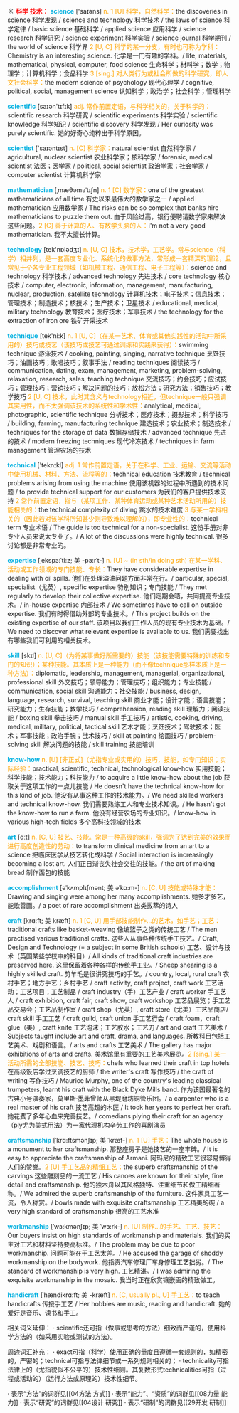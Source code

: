 ☀ <font color="red">**科学 技术：**</font>
<font color="sky blue">**science**</font> ['saɪəns] 
<font color="orange">n. 1 [U] 科学，自然科学：</font>the discoveries in science 科学发现 / science and technology 科学技术 / the laws of science 科学定律 / basic science 基础科学 / applied science 应用科学 / science research 科学研究 / science experiment 科学实验 / science journal 科学期刊 / the world of science 科学界 <font color="orange">2 [U, C] 科学的某一分支，有时也可称为学科：</font>Chemistry is an interesting science. 化学是一门有趣的学科。/ life, materials, mathematical, physical, computer, food science 生命科学；材料学；数学；物理学；计算机科学；食品科学 <font color="orange">3 [sing.] 对人类行为或社会所做的科学研究，即人文社会科学：</font>the modern science of psychology 现代心理学 / cognitive, political, social, management science 认知科学；政治学；社会科学；管理科学

<font color="sky blue">**scientific**</font> [saɪən'tɪfɪk] 
<font color="orange">adj. 常作前置定语，与科学相关的，关于科学的：</font>scientific research 科学研究 / scientific experiments 科学实验 / scientific knowledge 科学知识 / scientific discovery 科学发现 / Her curiosity was purely scientific. 她的好奇心纯粹出于科学原因。

<font color="sky blue">**scientist**</font> ['saɪəntɪst] 
<font color="orange">n. [C] 科学家：</font>natural scientist 自然科学家 / agricultural, nuclear scientist 农业科学家；核科学家 / forensic, medical scientist 法医；医学家 / political, social scientist 政治学家；社会学家 / computer scientist 计算机科学家
           
<font color="sky blue">**mathematician**</font> [ˌmæθəməˈtɪʃn]
<font color="orange">n. 1 [C] 数学家：</font>one of the greatest mathematicians of all time 有史以来最伟大的数学家之一 / applied mathematician 应用数学家 / The risks can be so complex that banks hire mathematicians to puzzle them out. 由于风险过高，银行便聘请数学家来解决这些问题。<font color="orange">2 [C] 善于计算的人、有数学头脑的人：</font>I'm not a very good mathematician. 我不太擅长计算。

<font color="sky blue">**technology**</font> [tek'nɒlədӡɪ] 
<font color="orange">n. [U, C] 技术，技术学，工艺学。常与science（科学）相并列，是一套高度专业化、系统化的做事方法，常形成一套精深的理论，且常见于个各专业工程领域（如机械工程、通信工程、电子工程等）：</font>science and technology 科学技术 / advanced technology 先进技术 / core technology 核心技术 / computer, electronic, information, management, manufacturing, nuclear, production, satellite technology 计算机技术；电子技术；信息技术；管理技术；制造技术；核技术；生产技术；卫星技术 / educational, medical, military technology 教育技术；医疗技术；军事技术 / the technology for the extraction of iron ore 铁矿开采技术

<font color="sky blue">**technique**</font> [tek'ni:k] 
<font color="orange">n. 1 [U, C]（在某一艺术、体育或其他实践性的活动中所采用的）技巧或技艺（该技巧或技艺可通过训练和实践来获得）：</font>swimming technique 游泳技术 / cooking, painting, singing, narrative technique 烹饪技巧；油画技巧；歌唱技巧；叙事手法 / reading techniques 阅读技巧 / communication, dating, exam, management, marketing, problem-solving, relaxation, research, sales, teaching technique 交流技巧；约会技巧；应试技巧；管理技巧；营销技巧；解决问题的技巧；放松方法；研究方法；销售技巧；教学技巧 <font color="orange">2 [U, C] 技术，此时其含义与technology相近，但technique一般只强调其实用性，而不太强调该技术的系统性和学术性：</font>analytical, medical, photographic, scientific technique 分析技术；医疗技术；摄影技术；科学技巧 / building, farming, manufacturing technique 建造技术；农业技术；制造技术 / techniques for the storage of data 数据存储技术 / advanced technique 先进的技术 / modern freezing techniques 现代冷冻技术 / techniques in farm management 管理农场的技术

<font color="sky blue">**technical**</font> ['teknɪkl] 
<font color="orange">adj. 1 常作前置定语，关于在科学、工业、运输、交流等活动中使用机械、材料、方法、流程等的：</font>technical education 技术教育 / technical problems arising from using the machine 使用该机器的过程中所遇到的技术问题 / to provide technical support for our customers 为我们的客户提供技术支持 <font color="orange">2 常作前置定语，指与（某项工作、某种体育运动或某种艺术活动所用的）技能相关的：</font>the technical complexity of diving 跳水的技术难度 <font color="orange">3 与某一学科相关的（因此若对该学科所知甚少则导致难以理解的），即专业性的：</font>technical term 专业术语 / The guide is too technical for a non-specialist. 这份手册对非专业人员来说太专业了。/ A lot of the discussions were highly technical. 很多讨论都是非常专业的。
           
<font color="sky blue">**expertise**</font> [ˌekspɜ:ˈti:z; 美 -pɜ:rˈt-]
<font color="orange">n. [U] ~ (in sth/in doing sth) 在某一学科、活动或工作领域的专门技能、专长：</font>They have considerable expertise in dealing with oil spills. 他们在处理溢油问题方面非常在行。/ particular, special, specialist（尤英）, specific expertise 特别知识；专门技能 / They met regularly to develop their collective expertise. 他们定期会晤，共同提高专业技术。/ in-house expertise 内部技术 / We sometimes have to call on outside expertise. 我们有时得借助外部的专业技术。/ This project builds on the existing expertise of our staff. 该项目以我们工作人员的现有专业技术为基础。/ We need to discover what relevant expertise is available to us. 我们需要找出有哪些我们可利用的相关技术。

<font color="sky blue">**skill**</font> [skɪl] 
<font color="orange">n. [U, C]（为将某事做好所需要的）技能（该技能需要特殊的训练和专门的知识）；某种技能。其本质上是一种能力（而不像technique那样本质上是一种方法）：</font>diplomatic, leadership, management, managerial, organizational, professional skill 外交技巧；领导能力；管理技巧；组织能力；专业技能 / communication, social skill 沟通能力；社交技能 / business, design, language, research, survival, teaching skill 商业才能；设计才能；语言技能；研究能力；生存技能；教学技巧 / comprehension, reading skill 理解力；阅读技能 / boxing skill 拳击技巧 / manual skill 手工技巧 / artistic, cooking, driving, medical, military, political, tactical skill 艺术才能；烹饪技术；驾驶技术；医术；军事技能；政治手腕；战术技巧 / skill at painting 绘画技巧 / problem-solving skill 解决问题的技能 / skill training 技能培训
           
<font color="sky blue">**know-how**</font>
<font color="orange">n. [U] [非正式]（尤指专业或实用的）技巧，技能，如专门知识；实际经验：</font>practical, scientific, technical, technological know-how 实用技能；科学技能；技术能力；科技能力 / to acquire a little know-how about the job 获取关于这项工作的一点儿技能 / He doesn't have the technical know-how for this kind of job. 他没有从事这种工作的技术能力。/ We need skilled workers and technical know-how. 我们需要熟练工人和专业技术知识。/ He hasn't got the know-how to run a farm. 他没有经营农场的专业知识。/ know-how in various high-tech fields 多个高科技领域的技术

<font color="sky blue">**art**</font> [ɑːt] 
<font color="orange">n. [C, U] 技艺、技能。常是一种高级的skill，强调为了达到完美的效果而进行高度创造性的劳动：</font>to transform clinical medicine from an art to a science 把临床医学从技艺转化成科学 / Social interaction is increasingly becoming a lost art. 人们正日渐丧失社会交往的技能。/ the art of making bread 制作面包的技能
           
<font color="sky blue">**accomplishment**</font> [əˈkʌmplɪʃmənt; 美 əˈkɑ:m-]
<font color="orange">n. [C, U] 技能或特殊才能：</font>Drawing and singing were among her many accomplishments. 她多才多艺，能歌善画。/ a poet of rare accomplishment 出类拔萃的诗人
           
<font color="sky blue">**craft**</font> [krɑ:ft; 美 kræft]
<font color="orange">n. 1 [C, U] 用手部技能制作…的艺术，如手艺；工艺：</font>traditional crafts like basket-weaving 像编篮子之类的传统工艺 / The men practised various traditional crafts. 这些人从事各种传统手工技艺。/ Craft, Design and Technology (= a subject in some British schools) 工艺、设计与技术（英国某些学校中的科目）/ All kinds of traditional craft industries are preserved here. 这里保留着各种各样的传统手工业。/ Sheep shearing is a highly skilled craft. 剪羊毛是很讲究技巧的手艺。/ country, local, rural craft 农村手艺；地方手艺；乡村手艺 / craft activity, craft project, craft work 工艺活动；工艺项目；工艺制品 / craft industry（手）工艺产业 / craft worker 手工艺人 / craft exhibition, craft fair, craft show, craft workshop 工艺品展览；手工艺品交易会；工艺品制作室 / craft shop（尤英）, craft store（尤美）工艺品商店/ craft skill 手工工艺 / craft guild, craft union 手工艺行会 / craft foam，craft glue（美）, craft knife 工艺泡沫；工艺胶水；工艺刀 / art and craft 工艺美术 / Subjects taught include art and craft, drama, and languages. 所教科目包括工艺美术、戏剧和语言。/ arts and crafts 工艺美术 / The gallery has major exhibitions of arts and crafts. 美术馆里有重要的工艺美术展览。<font color="orange">2 [sing.] 某一活动所需的全部技能、技艺、技巧：</font>chefs who learned their craft in top hotels 在高级饭店学过烹调技艺的厨师 / the writer's craft 写作技巧 / the craft of writing 写作技巧 / Maurice Murphy, one of the country's leading classical trumpeters, learnt his craft with the Black Dyke Mills band. 作为该国最著名的古典小号演奏家，莫里斯·墨菲曾师从黑堤磨坊铜管乐团。/ a carpenter who is a real master of his craft 技艺高超的木匠 / It took her years to perfect her craft. 她花费了多年心血来完善技艺。/ comedians plying their craft for an agency（ply尤为美式用法）为一家代理机构辛劳工作的喜剧演员
           
<font color="sky blue">**craftsmanship**</font> [ˈkrɑ:ftsmənʃɪp; 美 ˈkræf-]
<font color="orange">n. 1 [U] 手艺：</font>The whole house is a monument to her craftsmanship. 那整座房子是她技艺的一座丰碑。/ It is easy to appreciate the craftsmanship of Armani. 阿玛尼的精致工艺很容易博得人们的赞誉。<font color="orange">2 [U] 手工艺品的精细工艺：</font>the superb craftsmanship of the carvings 这些雕刻品的一流工艺 / His canoes are known for their style, fine detail and craftsmanship. 他的独木舟以其风格独特、注重细节和做工精细著称。/ We admired the superb craftsmanship of the furniture. 这件家具工艺一流，令人称赏。/ bowls made with exquisite craftsmanship 工艺精美的碗 / a very high standard of craftsmanship 很高的工艺水准
           
<font color="sky blue">**workmanship**</font> [ˈwɜ:kmənʃɪp; 美 ˈwɜ:rk-]
<font color="orange">n. [U] 制作…的手艺、工艺、技艺：</font>Our buyers insist on high standards of workmanship and materials. 我们的买主对工艺和材料坚持要高标准。/ The problem may be due to poor workmanship. 问题可能在于工艺太差。/ He accused the garage of shoddy workmanship on the bodywork. 他指责汽车修理厂车身修理工艺拙劣。/ The standard of workmanship is very high. 工艺精湛。/ I was admiring the exquisite workmanship in the mosaic. 我当时正在欣赏镶嵌画的精致做工。
           
<font color="sky blue">**handicraft**</font> [ˈhændikrɑ:ft; 美 -kræft]
<font color="orange">n. [C, usually pl., U] 手工艺：</font>to teach handicrafts 传授手工艺 / Her hobbies are music, reading and handicraft. 她的爱好是音乐、读书和手工。

相关词义延伸：
· scientific还可指（做事或思考的方法）细致而严谨的，使用科学方法的（如采用实验或测试的方法）。

周边词汇补充：
· exact可指（科学）使用正确的量度且遵循一套规则的，如精密的，严密的；technical可指与法律细节或一系列规则相关的；
· technicality可指法律上的（尤指貌似不公平的）技术性细则。其复数形式technicalities可指（过程或活动的）（运行方法或原理的）技术性细节。

· 表示“方法”的词群见[[04方法 方式]]
· 表示“能力”、“资质”的词群见[[08力量 能力]]
· 表示“研究”的词群见[[04设计 研究]]
· 表示“研制”的词群见[[29开发 研制]]
